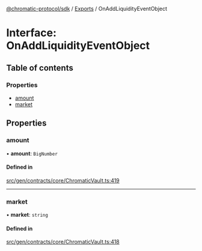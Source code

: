 [@chromatic-protocol/sdk](../README.md) / [Exports](../modules.md) / OnAddLiquidityEventObject

# Interface: OnAddLiquidityEventObject

## Table of contents

### Properties

- [amount](OnAddLiquidityEventObject.md#amount)
- [market](OnAddLiquidityEventObject.md#market)

## Properties

### amount

• **amount**: `BigNumber`

#### Defined in

[src/gen/contracts/core/ChromaticVault.ts:419](https://github.com/chromatic-protocol/sdk/blob/30fc1f3/src/gen/contracts/core/ChromaticVault.ts#L419)

___

### market

• **market**: `string`

#### Defined in

[src/gen/contracts/core/ChromaticVault.ts:418](https://github.com/chromatic-protocol/sdk/blob/30fc1f3/src/gen/contracts/core/ChromaticVault.ts#L418)
